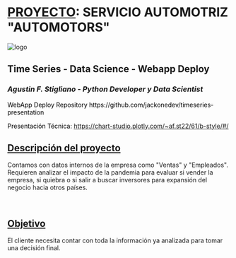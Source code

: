 # <u>PROYECTO</u>: SERVICIO AUTOMOTRIZ **"AUTOMOTORS"**

    
![logo](https://user-images.githubusercontent.com/113382260/193469015-485cc23c-faef-4897-8617-2a5ee17470d7.png)
<br />
## Time Series - Data Science - Webapp Deploy


### <i>Agustin F. Stigliano - Python Developer y Data Scientist</i>

<div>
    <p style="color:black;">WebApp Deploy Repository https://github.com/jackonedev/timeseries-presentation</p>
    <p style="color:black;">Presentación Técnica: <a href="https://chart-studio.plotly.com/~af.st22/61/b-style/#/">https://chart-studio.plotly.com/~af.st22/61/b-style/#/</a></p>
</div>

## <u>Descripción del proyecto</u>
Contamos con datos internos de la empresa como "Ventas" y "Empleados".<br />
Requieren analizar el impacto de la pandemia para evaluar si vender la empresa, si quiebra o si salir a buscar inversores para expansión del negocio hacia otros países.

<br />

## <u>Objetivo</u>
El cliente necesita contar con toda la información ya analizada para tomar una decisión final.
